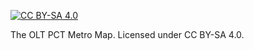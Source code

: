 [cc-by-sa-shield]: https://licensebuttons.net/l/by-sa/4.0/88x31.png
[cc-by-sa]: https://creativecommons.org/licenses/by-sa/4.0/

[![CC BY-SA 4.0][cc-by-sa-shield]][cc-by-sa]

The OLT PCT Metro Map. Licensed under CC BY-SA 4.0.
